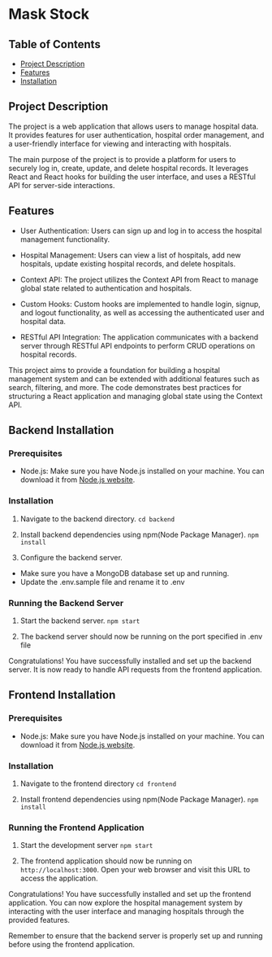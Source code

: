 # Mask Stock

## Table of Contents

- [Project Description](#project-description)
- [Features](#features)
- [Installation](#installation)

## Project Description

The project is a web application that allows users to manage hospital data. It provides features for user authentication, hospital order management, and a user-friendly interface for viewing and interacting with hospitals.

The main purpose of the project is to provide a platform for users to securely log in, create, update, and delete hospital records. It leverages React and React hooks for building the user interface, and uses a RESTful API for server-side interactions.

## Features

- User Authentication: Users can sign up and log in to access the hospital management functionality.

- Hospital Management: Users can view a list of hospitals, add new hospitals, update existing hospital records, and delete hospitals.

- Context API: The project utilizes the Context API from React to manage global state related to authentication and hospitals.

- Custom Hooks: Custom hooks are implemented to handle login, signup, and logout functionality, as well as accessing the authenticated user and hospital data.

- RESTful API Integration: The application communicates with a backend server through RESTful API endpoints to perform CRUD operations on hospital records.

This project aims to provide a foundation for building a hospital management system and can be extended with additional features such as search, filtering, and more. The code demonstrates best practices for structuring a React application and managing global state using the Context API.

## Backend Installation

### Prerequisites

- Node.js: Make sure you have Node.js installed on your machine. You can download it from [Node.js website](https://nodejs.org).

### Installation

1. Navigate to the backend directory.
   `cd backend `

2. Install backend dependencies using npm(Node Package Manager).
   `npm install`

3. Configure the backend server.

- Make sure you have a MongoDB database set up and running.
- Update the .env.sample file and rename it to .env

### Running the Backend Server

1. Start the backend server.
   `npm start`

2. The backend server should now be running on the port specified in .env file

Congratulations! You have successfully installed and set up the backend server. It is now ready to handle API requests from the frontend application.

## Frontend Installation

### Prerequisites

- Node.js: Make sure you have Node.js installed on your machine. You can download it from [Node.js website](https://nodejs.org).

### Installation

1. Navigate to the frontend directory
   `cd frontend`

2. Install frontend dependencies using npm(Node Package Manager).
   `npm install`

### Running the Frontend Application

1. Start the development server
   `npm start`

2. The frontend application should now be running on `http://localhost:3000`. Open your web browser and visit this URL to access the application.

Congratulations! You have successfully installed and set up the frontend application. You can now explore the hospital management system by interacting with the user interface and managing hospitals through the provided features.

Remember to ensure that the backend server is properly set up and running before using the frontend application.

